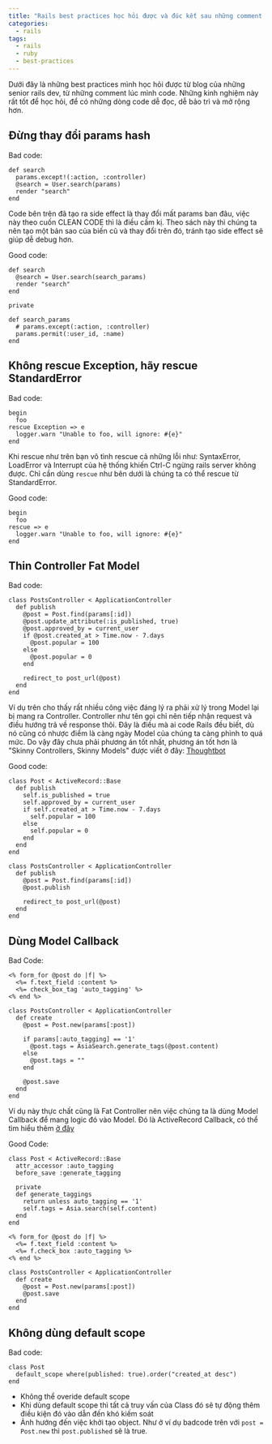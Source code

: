 ```yaml
---
title: "Rails best practices học hỏi được và đúc kết sau những comment của reviewer"
categories:
  - rails
tags:
  - rails
  - ruby
  - best-practices
---
```

Dưới đây là những best practices mình học hỏi được từ blog của những senior rails dev, từ những comment lúc mình code. Những kinh nghiệm này rất tốt để học hỏi, để có những dòng code dễ đọc, dễ bảo trì và mở rộng hơn.

## Đừng thay đổi params hash
Bad code:
```
def search
  params.except!(:action, :controller)
  @search = User.search(params)
  render "search"
end
```
Code bên trên đã tạo ra side effect là thay đổi mất params ban đâu, việc này theo cuốn CLEAN CODE thì là điều cấm kị. Theo sách này thì chúng ta nên tạo một bản sao của biến cũ và thay đổi trên đó, tránh tạo side effect sẽ giúp dễ debug hơn.

Good code:
```
def search
  @search = User.search(search_params)
  render "search"
end

private

def search_params
  # params.except(:action, :controller)
  params.permit(:user_id, :name)
end
```

## Không rescue Exception, hãy rescue StandardError
Bad code:
```
begin
  foo
rescue Exception => e
  logger.warn "Unable to foo, will ignore: #{e}"
end
```
Khi rescue như trên bạn vô tình rescue cả những lỗi như: SyntaxError, LoadError và Interrupt của hệ thống khiến Ctrl-C ngừng rails server không được. Chỉ cần dùng `rescue` như bên dưới là chúng ta có thể rescue từ StandardError.

Good code:
```
begin
  foo
rescue => e
  logger.warn "Unable to foo, will ignore: #{e}"
end
```

## Thin Controller Fat Model
Bad code:
```
class PostsController < ApplicationController
  def publish
    @post = Post.find(params[:id])
    @post.update_attribute(:is_published, true)
    @post.approved_by = current_user
    if @post.created_at > Time.now - 7.days
      @post.popular = 100
    else
      @post.popular = 0
    end

    redirect_to post_url(@post)
  end
end
```
Ví dụ trên cho thấy rất nhiều công việc đáng lý ra phải xử lý trong Model lại bị mang ra Controller. Controller như tên gọi chỉ nên tiếp nhận request và điều hướng trả về response thôi.
Đây là điều mà ai code Rails đều biết, dù nó cũng có nhược điểm là càng ngày Model của chúng ta càng phình to quá mức. Do vậy đây chưa phải phương án tốt nhất, phương án tốt hơn là "Skinny Controllers, Skinny Models" được viết ở đây: [Thoughtbot](https://thoughtbot.com/blog/skinny-controllers-skinny-models)

Good code:
```
class Post < ActiveRecord::Base
  def publish
    self.is_published = true
    self.approved_by = current_user
    if self.created_at > Time.now - 7.days
      self.popular = 100
    else
      self.popular = 0
    end
  end
end

class PostsController < ApplicationController
  def publish
    @post = Post.find(params[:id])
    @post.publish

    redirect_to post_url(@post)
  end
end
```

## Dùng Model Callback
Bad Code:
```
<% form_for @post do |f| %>
  <%= f.text_field :content %>
  <%= check_box_tag 'auto_tagging' %>
<% end %>

class PostsController < ApplicationController
  def create
    @post = Post.new(params[:post])

    if params[:auto_tagging] == '1'
      @post.tags = AsiaSearch.generate_tags(@post.content)
    else
      @post.tags = ""
    end

    @post.save
  end
end
```
Ví dụ này thực chất cũng là Fat Controller nên việc chúng ta là dùng Model Callback để mang logic đó vào Model. Đó là ActiveRecord Callback, có thể tìm hiểu thêm [ở đây](https://api.rubyonrails.org/classes/ActiveRecord/Callbacks.html)

Good Code:
```
class Post < ActiveRecord::Base
  attr_accessor :auto_tagging
  before_save :generate_tagging

  private
  def generate_taggings
    return unless auto_tagging == '1'
    self.tags = Asia.search(self.content)
  end
end

<% form_for @post do |f| %>
  <%= f.text_field :content %>
  <%= f.check_box :auto_tagging %>
<% end %>

class PostsController < ApplicationController
  def create
    @post = Post.new(params[:post])
    @post.save
  end
end
```

## Không dùng default scope
Bad code:
```
class Post
  default_scope where(published: true).order("created_at desc")
end
```
* Không thể overide default scope
* Khi dùng default scope thì tất cả truy vấn của Class đó sẽ tự động thêm điều kiện đó vào dẫn đến khó kiếm soát
* Ảnh hướng đến việc khởi tạo object. Như ở ví dụ badcode trên với `post = Post.new` thì `post.published` sẽ là true.